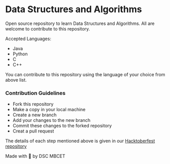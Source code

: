 # Data Structures and Algorithms

Open source repository to learn Data Structures and Algorithms. 
All are welcome to contribute to this repository. 

Accepted Languages:
- Java
- Python
- C
- C++

You can contribute to this repository using the language of your choice from above list.

### Contribution Guidelines

- Fork this repository 
- Make a copy in your local machine
- Create a new branch 
- Add your changes to the new branch
- Commit these changes to the forked repository
- Creat a pull request

The details of each step mentioned above is given in our [Hacktoberfest repository](https://github.com/dscmbcet/Hacktoberfest)



Made with :gift_heart: by DSC MBCET



